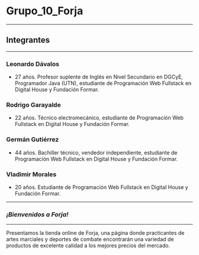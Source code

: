 # Grupo_10_Forja
---
## Integrantes
---
### Leonardo Dávalos
- 27 años. Profesor suplente de Inglés en Nivel Secundario en DGCyE, Programador Java (UTN), estudiante de Programación Web Fullstack en Digital House y Fundación Formar.
### Rodrigo Garayalde
- 22 años. Técnico electromecánico, estudiante de Programación Web Fullstack en Digital House y Fundación Formar.
### Germán Gutiérrez
- 44 años. Bachiller técnico, vendedor independiente, estudiante de Programación Web Fullstack en Digital House y Fundación Formar.
###  Vladimir Morales  
- 20 años. Estudiante de Programación Web Fullstack en Digital House y Fundación Formar.
---

### *¡Bienvenidos a **Forja!***

---
Presentamos la tienda online de Forja, una página donde practicantes de artes marciales y deportes de combate encontrarán una variedad de productos de excelente calidad a los mejores precios del mercado. 
